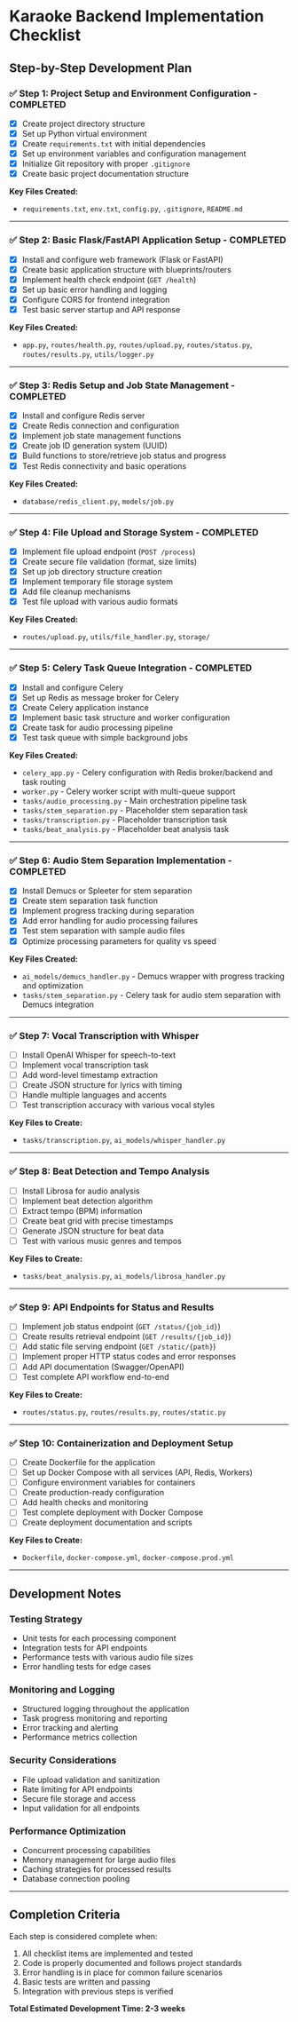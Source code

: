 # Karaoke Backend Implementation Checklist

## Step-by-Step Development Plan

### ✅ Step 1: Project Setup and Environment Configuration - COMPLETED
- [x] Create project directory structure
- [x] Set up Python virtual environment
- [x] Create `requirements.txt` with initial dependencies
- [x] Set up environment variables and configuration management
- [x] Initialize Git repository with proper `.gitignore`
- [x] Create basic project documentation structure

**Key Files Created:**
- `requirements.txt`, `env.txt`, `config.py`, `.gitignore`, `README.md`

---

### ✅ Step 2: Basic Flask/FastAPI Application Setup - COMPLETED
- [x] Install and configure web framework (Flask or FastAPI)
- [x] Create basic application structure with blueprints/routers
- [x] Implement health check endpoint (`GET /health`)
- [x] Set up basic error handling and logging
- [x] Configure CORS for frontend integration
- [x] Test basic server startup and API response

**Key Files Created:**
- `app.py`, `routes/health.py`, `routes/upload.py`, `routes/status.py`, `routes/results.py`, `utils/logger.py`

---

### ✅ Step 3: Redis Setup and Job State Management - COMPLETED
- [x] Install and configure Redis server
- [x] Create Redis connection and configuration
- [x] Implement job state management functions
- [x] Create job ID generation system (UUID)
- [x] Build functions to store/retrieve job status and progress
- [x] Test Redis connectivity and basic operations

**Key Files Created:**
- `database/redis_client.py`, `models/job.py`

---

### ✅ Step 4: File Upload and Storage System - COMPLETED
- [x] Implement file upload endpoint (`POST /process`)
- [x] Create secure file validation (format, size limits)
- [x] Set up job directory structure creation
- [x] Implement temporary file storage system
- [x] Add file cleanup mechanisms
- [x] Test file upload with various audio formats

**Key Files Created:**
- `routes/upload.py`, `utils/file_handler.py`, `storage/`

---

### ✅ Step 5: Celery Task Queue Integration - COMPLETED
- [x] Install and configure Celery
- [x] Set up Redis as message broker for Celery
- [x] Create Celery application instance
- [x] Implement basic task structure and worker configuration
- [x] Create task for audio processing pipeline
- [x] Test task queue with simple background jobs

**Key Files Created:**
- `celery_app.py` - Celery configuration with Redis broker/backend and task routing
- `worker.py` - Celery worker script with multi-queue support
- `tasks/audio_processing.py` - Main orchestration pipeline task
- `tasks/stem_separation.py` - Placeholder stem separation task  
- `tasks/transcription.py` - Placeholder transcription task
- `tasks/beat_analysis.py` - Placeholder beat analysis task

---

### ✅ Step 6: Audio Stem Separation Implementation - COMPLETED
- [x] Install Demucs or Spleeter for stem separation
- [x] Create stem separation task function
- [x] Implement progress tracking during separation
- [x] Add error handling for audio processing failures
- [x] Test stem separation with sample audio files
- [x] Optimize processing parameters for quality vs speed

**Key Files Created:**
- `ai_models/demucs_handler.py` - Demucs wrapper with progress tracking and optimization
- `tasks/stem_separation.py` - Celery task for audio stem separation with Demucs integration

---

### ✅ Step 7: Vocal Transcription with Whisper
- [ ] Install OpenAI Whisper for speech-to-text
- [ ] Implement vocal transcription task
- [ ] Add word-level timestamp extraction
- [ ] Create JSON structure for lyrics with timing
- [ ] Handle multiple languages and accents
- [ ] Test transcription accuracy with various vocal styles

**Key Files to Create:**
- `tasks/transcription.py`, `ai_models/whisper_handler.py`

---

### ✅ Step 8: Beat Detection and Tempo Analysis
- [ ] Install Librosa for audio analysis
- [ ] Implement beat detection algorithm
- [ ] Extract tempo (BPM) information
- [ ] Create beat grid with precise timestamps
- [ ] Generate JSON structure for beat data
- [ ] Test with various music genres and tempos

**Key Files to Create:**
- `tasks/beat_analysis.py`, `ai_models/librosa_handler.py`

---

### ✅ Step 9: API Endpoints for Status and Results
- [ ] Implement job status endpoint (`GET /status/{job_id}`)
- [ ] Create results retrieval endpoint (`GET /results/{job_id}`)
- [ ] Add static file serving endpoint (`GET /static/{path}`)
- [ ] Implement proper HTTP status codes and error responses
- [ ] Add API documentation (Swagger/OpenAPI)
- [ ] Test complete API workflow end-to-end

**Key Files to Create:**
- `routes/status.py`, `routes/results.py`, `routes/static.py`

---

### ✅ Step 10: Containerization and Deployment Setup
- [ ] Create Dockerfile for the application
- [ ] Set up Docker Compose with all services (API, Redis, Workers)
- [ ] Configure environment variables for containers
- [ ] Create production-ready configuration
- [ ] Add health checks and monitoring
- [ ] Test complete deployment with Docker Compose
- [ ] Create deployment documentation and scripts

**Key Files to Create:**
- `Dockerfile`, `docker-compose.yml`, `docker-compose.prod.yml`

---

## Development Notes

### Testing Strategy
- Unit tests for each processing component
- Integration tests for API endpoints
- Performance tests with various audio file sizes
- Error handling tests for edge cases

### Monitoring and Logging
- Structured logging throughout the application
- Task progress monitoring and reporting
- Error tracking and alerting
- Performance metrics collection

### Security Considerations
- File upload validation and sanitization
- Rate limiting for API endpoints
- Secure file storage and access
- Input validation for all endpoints

### Performance Optimization
- Concurrent processing capabilities
- Memory management for large audio files
- Caching strategies for processed results
- Database connection pooling

---

## Completion Criteria

Each step is considered complete when:
1. All checklist items are implemented and tested
2. Code is properly documented and follows project standards
3. Error handling is in place for common failure scenarios
4. Basic tests are written and passing
5. Integration with previous steps is verified

**Total Estimated Development Time: 2-3 weeks** 